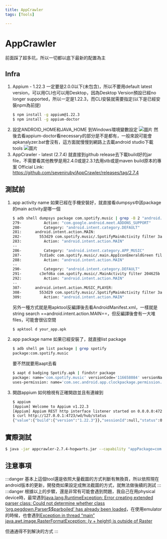 ```yaml
---
title: AppCrawler
tags: [Tools]

---
```


# AppCrawler
前面踩了超多坑，所以一切都以底下最新的配置為主
## Infra
1. Appium - 1.22.3
    一定要是2.0.0以下(未包含)，所以不要用default latest version，可以用CLI也可以用Desktop，因為Desktop Version預設已經no longer supported，所以一定是1.22.3，而CLI安裝就需要指定(以下是已經安裝npm為前提)
    ```bash
    $ npm install -g appium@1.22.3
    $ npm install -g appium-doctor
    ```
2. 設定ANDROID_HOME和JAVA_HOME
    到Windows環境變數設定
    ![圖片](https://hackmd.io/_uploads/BkmODXjqR.png)
    然後去看appium-doctor看necessary的部分是不是都有，一般來說可能會apkanalyzer.bat會沒有，這方面就慢慢到網路上去載android studio下載tools
    ![圖片](https://hackmd.io/_uploads/BkZsw7j9R.png)
4. AppCrawler - latest (2.7.4)
    就直接到github release去下載build好的jar file，不需要看其他教學是用2.4.0或是2.3.1去用stb或是maven build原本的專案
    Official Link: https://github.com/seveniruby/AppCrawler/releases/tag/2.7.4
## 測試前
1. app activity name
    如果已經在手機安裝好，就直接看dumpsys中該package的main activity是哪一個
    ```bash
    $ adb shell dumpsys package com.spotify.music | grep -B 2 "android.intent.action.MAIN" -n
    279-          Action: "com.google.android.meet.ADDONS_SUPPORT"
    280-          Category: "android.intent.category.DEFAULT"
    281:      android.intent.action.MAIN:
    282-        553d29 com.spotify.music/.SpotifyMainActivity filter 3a3b8ae
    283:          Action: "android.intent.action.MAIN"
    --
    286-          Category: "android.intent.category.APP_MUSIC"
    287-        7cd1a0c com.spotify.music/.main.AppIconEmeraldGreen filter 18bef55
    288:          Action: "android.intent.action.MAIN"
    --
    290-          Category: "android.intent.category.DEFAULT"
    291-        c3efd6a com.spotify.music/.MainActivity filter 204625b
    292:          Action: "android.intent.action.MAIN"
    --
    307-      android.intent.action.MUSIC_PLAYER:
    308-        553d29 com.spotify.music/.SpotifyMainActivity filter 3a3b8ae
    309:          Action: "android.intent.action.MAIN"
    ```
    另外一種方式就是用apktool反編譯後去看AndroidManifest.xml，一樣就是string search ==android.intent.action.MAIN==，但反編譯後會有一大堆files，可能會很佔空間
    ```bash
    $ apktool d your_app.apk
    ```
2. app package name
    如果已經安裝了，就直接list package
    ```bash
    $ adb shell pm list package | grep spotify
    package:com.spotify.music
    ```
    要不然就要用aapt去看
    ```bash
    $ aapt d badging Spotify.apk | findstr package
    package: name='com.spotify.music' versionCode='116658084' versionName='8.9.58.572' platformBuildVersionName='14' platformBuildVersionCode='34' compileSdkVersion='34' compileSdkVersionCodename='14'
    uses-permission: name='com.sec.android.app.clockpackage.permission.READ_ALARM'
    ```
3. 開啟appium
    如何檢視有正確開啟並且有連線到
    ```bash
    $ appium
    [Appium] Welcome to Appium v1.22.3
    [Appium] Appium REST http interface listener started on 0.0.0.0:4723
    $ curl http://127.0.0.1:4723/wd/hub/status
    {"value":{"build":{"version":"1.22.3"}},"sessionId":null,"status":0}
    ```
## 實際測試
```bash
$ java -jar appcrawler-2.7.4-hogwarts.jar --capability "appPackage=com.spotify.music,appActivity=MainActivity"
```
## 注意事項
:::danger
基本上這個tool還是依照大量截圖的方式判斷有無換頁，所以依照現在android版本的更新，開發商如果設定成無法截圖的方式，就無法做後續的測試
:::
:::danger
根據以上的步驟，還是非常有可能會遇到問題，我自己在用physical device時，最常遇到[java.lang.RuntimeException: Error creating extended parser class: Could not determine whether class ‘org.pegdown.Parser$$parboiled’ has already been loaded](https://ceshiren.com/t/topic/16293)，在使用emulator的時候，也會遇到[Exception in thread “main” java.awt.image.RasterFormatException: (y + height) is outside of Raster](https://ceshiren.com/t/topic/31983)

但通通得不到解決的方式
:::
